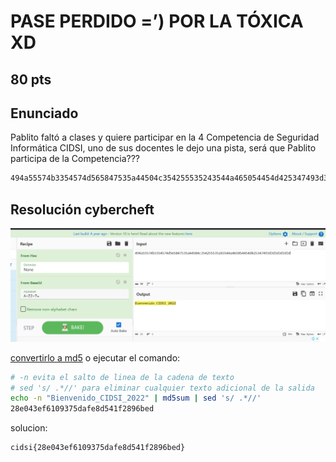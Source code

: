 # PASE PERDIDO =’) POR LA TÓXICA XD

## 80 pts

## Enunciado

Pablito faltó a clases y quiere participar en la 4 Competencia de Seguridad Informática CIDSI, uno de sus docentes le dejo una pista, será que Pablito participa de la Competencia???

```bash
494a55574b3354574d565847535a44504c354255535243544a465054454d425347493d3d3d3d3d3d
```

## Resolución cybercheft

![alt text](image.png)

[convertirlo a md5](https://www.md5hashgenerator.com/) o ejecutar el comando:

```bash
# -n evita el salto de linea de la cadena de texto
# sed 's/ .*//' para eliminar cualquier texto adicional de la salida
echo -n "Bienvenido_CIDSI_2022" | md5sum | sed 's/ .*//'
28e043ef6109375dafe8d541f2896bed
```

solucion:

```bash
cidsi{28e043ef6109375dafe8d541f2896bed}
```
